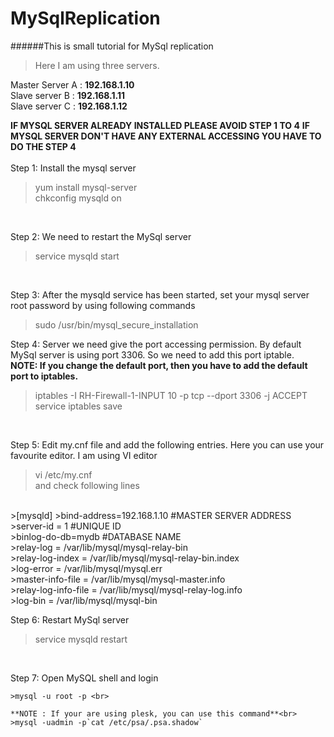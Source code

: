 # MySqlReplication

######This is small tutorial for MySql replication

>Here I am using three servers.

Master Server A : **192.168.1.10** <br>
Slave server B  : **192.168.1.11** <br>
Slave server C  : **192.168.1.12** <br>

**IF MYSQL SERVER ALREADY INSTALLED PLEASE AVOID STEP 1 TO 4**
**IF MYSQL SERVER DON'T HAVE ANY EXTERNAL ACCESSING YOU HAVE TO DO THE STEP 4**<br><br>
Step 1: Install the mysql server<br>
  >yum install mysql-server <br>
  >chkconfig mysqld on
<br>

Step 2: We need to restart the MySql server <br>
  >service mysqld start
<br>

Step 3: After the mysqld service has been started, set your mysql server root password by using following commands <br>
  >sudo /usr/bin/mysql_secure_installation

Step 4: Server we need give the port accessing permission. By default MySql server is using port 3306. So we need to add this port iptable.<br> 
**NOTE: If you change the default port, then you have to add the default port to iptables.**<br>
  >iptables -I RH-Firewall-1-INPUT 10 -p tcp --dport 3306 -j ACCEPT <br>
  >service iptables save 
  <br>

Step 5: Edit my.cnf file and add the following entries. Here you can use your favourite editor. I am using VI editor<br>
  >vi /etc/my.cnf <br>
  and check following lines
  <br>
  >[mysqld]
  >bind-address=192.168.1.10 #MASTER SERVER ADDRESS<br>
  >server-id = 1 #UNIQUE ID<br>
  >binlog-do-db=mydb #DATABASE NAME<br>
  >relay-log = /var/lib/mysql/mysql-relay-bin<br>
  >relay-log-index = /var/lib/mysql/mysql-relay-bin.index<br>
  >log-error = /var/lib/mysql/mysql.err<br>
  >master-info-file = /var/lib/mysql/mysql-master.info<br>
  >relay-log-info-file = /var/lib/mysql/mysql-relay-log.info<br>
  >log-bin = /var/lib/mysql/mysql-bin<br>
  
Step 6: Restart MySql server <br>
  >service mysqld restart
  <br>
  
Step 7: Open MySQL shell and login <br>

    >mysql -u root -p <br>
    
    **NOTE : If your are using plesk, you can use this command**<br>
    >mysql -uadmin -p`cat /etc/psa/.psa.shadow`
  

